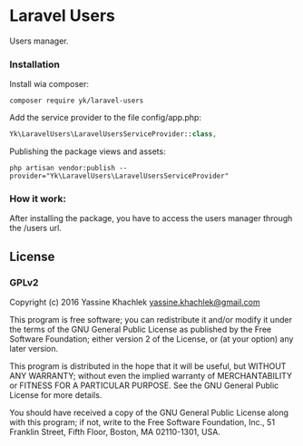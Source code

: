 # Laravel Users

Users manager.

### Installation

Install wia composer:

```
composer require yk/laravel-users
```

Add the service provider to the file config/app.php:


```php
Yk\LaravelUsers\LaravelUsersServiceProvider::class,
```

Publishing the package views and assets:

```
php artisan vendor:publish --provider="Yk\LaravelUsers\LaravelUsersServiceProvider"
```

### How it work:

After installing the package, you have to access the users manager through the /users url.

## License

### GPLv2

Copyright (c) 2016 Yassine Khachlek <yassine.khachlek@gmail.com>

This program is free software; you can redistribute it and/or
modify it under the terms of the GNU General Public License
as published by the Free Software Foundation; either version 2
of the License, or (at your option) any later version.

This program is distributed in the hope that it will be useful,
but WITHOUT ANY WARRANTY; without even the implied warranty of
MERCHANTABILITY or FITNESS FOR A PARTICULAR PURPOSE.  See the
GNU General Public License for more details.

You should have received a copy of the GNU General Public License
along with this program; if not, write to the Free Software
Foundation, Inc., 51 Franklin Street, Fifth Floor, Boston, MA  02110-1301, USA.